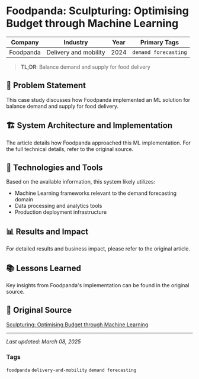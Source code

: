 # Foodpanda: Sculpturing: Optimising Budget through Machine Learning

| Company | Industry | Year | Primary Tags | 
|---------|----------|------|--------------|
| Foodpanda | Delivery and mobility | 2024 | `demand forecasting` |

> **TL;DR**: Balance demand and supply for food delivery

## 📝 Problem Statement

This case study discusses how Foodpanda implemented an ML solution for balance demand and supply for food delivery.

## 🏗️ System Architecture and Implementation

The article details how Foodpanda approached this ML implementation. For the full technical details, refer to the original source.

## 🔧 Technologies and Tools

Based on the available information, this system likely utilizes:

- Machine Learning frameworks relevant to the demand forecasting domain
- Data processing and analytics tools
- Production deployment infrastructure

## 📊 Results and Impact

For detailed results and business impact, please refer to the original article.

## 📚 Lessons Learned

Key insights from Foodpanda's implementation can be found in the original source.

## 🔗 Original Source

[Sculpturing: Optimising Budget through Machine Learning](https://medium.com/foodpanda-data/sculpturing-optimising-budget-through-data-analysis-bd1c1872a36b)

---

*Last updated: March 08, 2025*

### Tags

`foodpanda` `delivery-and-mobility` `demand forecasting`
